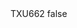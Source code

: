 <?xml version="1.0" encoding="UTF-8"?>
<CustomMetadata xmlns="http://soap.sforce.com/2006/04/metadata">
    <label>TXU662</label>
    <protected>false</protected>
</CustomMetadata>
